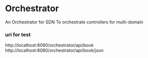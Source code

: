 # Orchestrator
An Orchestrator for SDN
To orchestrate controllers for multi-domain

### uri for test
http://localhost:8080/orchestrator/api/book
http://localhost:8080/orchestrator/api/book/json